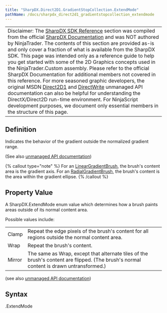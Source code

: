 ```yaml
---
title: "SharpDX.Direct2D1.GradientStopCollection.ExtendMode"
pathName: /docs/sharpdx_direct2d1_gradientstopcollection_extendmode
---
```


|  |
| --- |
| Disclaimer: The [SharpDX SDK Reference](/docs/desktop/sharpdx_sdk_reference) section was compiled from the official [SharpDX Documentation](http://sharpdx.org/) and was NOT authored by NinjaTrader. The contents of this section are provided as-is and only cover a fraction of what is available from the SharpDX SDK. This page was intended only as a reference guide to help you get started with some of the 2D Graphics concepts used in the NinjaTrader.Custom assembly. Please refer to the official SharpDX Documentation for additional members not covered in this reference. For more seasoned graphic developers, the original MSDN [Direct2D1](https://msdn.microsoft.com/en-us/library/windows/desktop/dd370990.aspx) and [DirectWrite](https://msdn.microsoft.com/en-us/library/windows/desktop/dd368038.aspx) unmanaged API documentation can also be helpful for understanding the DirectX/Direct2D run-time environment. For NinjaScript development purposes, we document only essential members in the structure of this page. |

## Definition

Indicates the behavior of the gradient outside the normalized gradient range.

(See also [unmanaged API documentation](https://msdn.microsoft.com/en-us/library/dd316789.aspx))

{% callout type="note" %}
For an [LinearGradientBrush](/docs/desktop/sharpdx_direct2d1_lineargradientbrush), the brush's content area is the gradient axis. For an [RadialGradientBrush](/docs/desktop/sharpdx_direct2d1_radialgradientbrush), the brush's content is the area within the gradient ellipse.
{% /callout %}

## Property Value

A SharpDX.ExtendMode enum value which determines how a brush paints areas outside of its normal content area.

Possible values include:

|  |  |
| --- | --- |
| Clamp | Repeat the edge pixels of the brush's content for all regions outside the normal content area. |
| Wrap | Repeat the brush's content. |
| Mirror | The same as Wrap, except that alternate tiles of the brush's content are flipped. (The brush's normal content is drawn untransformed.) |

(see also [unmanaged API documentation](http://msdn.microsoft.com/en-us/library/dd368100.aspx))

## Syntax

<gradientstopcollection>.ExtendMode
